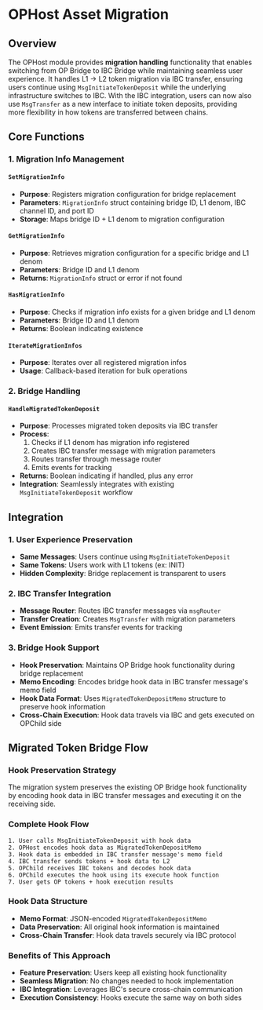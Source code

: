 # OPHost Asset Migration

## Overview

The OPHost module provides **migration handling** functionality that enables switching from OP Bridge to IBC Bridge while maintaining seamless user experience. It handles L1 → L2 token migration via IBC transfer, ensuring users continue using `MsgInitiateTokenDeposit` while the underlying infrastructure switches to IBC. With the IBC integration, users can now also use `MsgTransfer` as a new interface to initiate token deposits, providing more flexibility in how tokens are transferred between chains.

## Core Functions

### 1. Migration Info Management

#### `SetMigrationInfo`

- **Purpose**: Registers migration configuration for bridge replacement
- **Parameters**: `MigrationInfo` struct containing bridge ID, L1 denom, IBC channel ID, and port ID
- **Storage**: Maps bridge ID + L1 denom to migration configuration

#### `GetMigrationInfo`

- **Purpose**: Retrieves migration configuration for a specific bridge and L1 denom
- **Parameters**: Bridge ID and L1 denom
- **Returns**: `MigrationInfo` struct or error if not found

#### `HasMigrationInfo`

- **Purpose**: Checks if migration info exists for a given bridge and L1 denom
- **Parameters**: Bridge ID and L1 denom
- **Returns**: Boolean indicating existence

#### `IterateMigrationInfos`

- **Purpose**: Iterates over all registered migration infos
- **Usage**: Callback-based iteration for bulk operations

### 2. Bridge Handling

#### `HandleMigratedTokenDeposit`

- **Purpose**: Processes migrated token deposits via IBC transfer
- **Process**:
  1. Checks if L1 denom has migration info registered
  2. Creates IBC transfer message with migration parameters
  3. Routes transfer through message router
  4. Emits events for tracking
- **Returns**: Boolean indicating if handled, plus any error
- **Integration**: Seamlessly integrates with existing `MsgInitiateTokenDeposit` workflow

## Integration

### 1. User Experience Preservation

- **Same Messages**: Users continue using `MsgInitiateTokenDeposit`
- **Same Tokens**: Users work with L1 tokens (ex: INIT)
- **Hidden Complexity**: Bridge replacement is transparent to users

### 2. IBC Transfer Integration

- **Message Router**: Routes IBC transfer messages via `msgRouter`
- **Transfer Creation**: Creates `MsgTransfer` with migration parameters
- **Event Emission**: Emits transfer events for tracking

### 3. Bridge Hook Support

- **Hook Preservation**: Maintains OP Bridge hook functionality during bridge replacement
- **Memo Encoding**: Encodes bridge hook data in IBC transfer message's memo field
- **Hook Data Format**: Uses `MigratedTokenDepositMemo` structure to preserve hook information
- **Cross-Chain Execution**: Hook data travels via IBC and gets executed on OPChild side

## Migrated Token Bridge Flow

### Hook Preservation Strategy

The migration system preserves the existing OP Bridge hook functionality by encoding hook data in IBC transfer messages and executing it on the receiving side.

### Complete Hook Flow

```plaintext
1. User calls MsgInitiateTokenDeposit with hook data
2. OPHost encodes hook data as MigratedTokenDepositMemo
3. Hook data is embedded in IBC transfer message's memo field
4. IBC transfer sends tokens + hook data to L2
5. OPChild receives IBC tokens and decodes hook data
6. OPChild executes the hook using its execute hook function
7. User gets OP tokens + hook execution results
```

### Hook Data Structure

- **Memo Format**: JSON-encoded `MigratedTokenDepositMemo`
- **Data Preservation**: All original hook information is maintained
- **Cross-Chain Transfer**: Hook data travels securely via IBC protocol

### Benefits of This Approach

- **Feature Preservation**: Users keep all existing hook functionality
- **Seamless Migration**: No changes needed to hook implementation
- **IBC Integration**: Leverages IBC's secure cross-chain communication
- **Execution Consistency**: Hooks execute the same way on both sides
